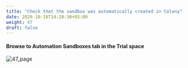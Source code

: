 ```yaml
---
title: "Check that the sandbox was automatically created in Colony"
date: 2020-10-16T14:20:30+03:00
weight: 47
draft: false
---
```


#### Browse to Automation Sandboxes tab in the Trial space
![47_page](/images/module3/47_page.png)
